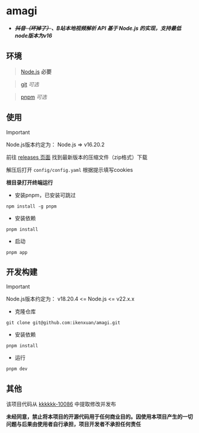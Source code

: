 # amagi
* **_~~抖音（坏掉了）~~、B站本地视频解析 API 基于 Node.js 的实现，支持最低node版本为v16_**

## 环境
> [Node.js](https://nodejs.org) **必要**

> [git](https://git-scm.com) _可选_

> [pnpm](https://pnpm.io) _可选_

## 使用
> [!IMPORTANT]
> Node.js版本约定为：
> Node.js => v16.20.2

前往 [releases 页面](https://github.com/ikenxuan/amagi/releases) 找到最新版本的压缩文件（zip格式）下载

解压后打开 `config/config.yaml` 根据提示填写cookies

**根目录打开终端运行**

* 安装pnpm，已安装可跳过
```
npm install -g pnpm
```
* 安装依赖
```
pnpm install
```
* 启动
```
pnpm app
```

## 开发构建
> [!IMPORTANT]
> Node.js版本约定为：
> v18.20.4 <= Node.js  <= v22.x.x
* 克隆仓库
```
git clone git@github.com:ikenxuan/amagi.git
```
* 安装依赖
```
pnpm install
```
* 运行
```
pnpm dev
```

## 其他
该项目代码从 [kkkkkk-10086](https://github.com/ikenxuan/kkkkkk-10086) 中提取修改并发布

**未经同意，禁止将本项目的开源代码用于任何商业目的。因使用本项目产生的一切问题与后果由使用者自行承担，项目开发者不承担任何责任**